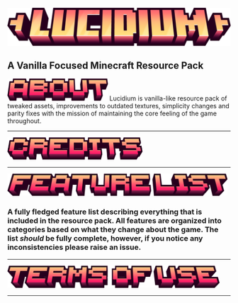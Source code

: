 ![Lucidium - Title](/gallery/text/lucidium-title.png)
## A Vanilla Focused Minecraft Resource Pack

<img src="/gallery/text/about.png" alt="credits" height="50"> 
Lucidium is vanilla-like resource pack of tweaked assets, improvements to outdated textures, simplicity changes and parity fixes with the mission of maintaining the core feeling of the game throughout. 
<hr>

<img src="/gallery/text/credits.png" alt="credits" height="50">
<hr>

<a href="FEATURE-LIST.md"><img src="/gallery/text/feature-list.png" alt="credits" height="50"></a>

### A fully fledged feature list describing everything that is included in the resource pack. All features are organized into categories based on what they change about the game. The list *should* be fully complete, however, if you notice any inconsistencies please raise an issue.
<hr>

<img src="/gallery/text/terms-of-use.png" alt="credits" height="50">
<hr>
